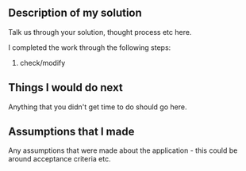 ## Description of my solution

Talk us through your solution, thought process etc here.

I completed the work through the following steps:
1. check/modify 

## Things I would do next

Anything that you didn't get time to do should go here.

## Assumptions that I made

Any assumptions that were made about the application - this could be around acceptance criteria etc.
